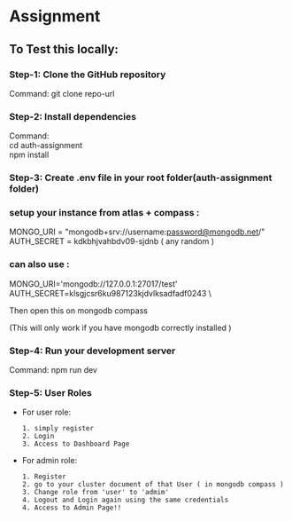 # Assignment

## To Test this locally:

### Step-1: Clone the GitHub repository
   Command: git clone repo-url


### Step-2: Install dependencies

Command: \
cd auth-assignment\
npm install 



### Step-3: Create .env file in your root folder(auth-assignment folder)

### setup your instance from atlas + compass :

MONGO_URI = "mongodb+srv://username:password@mongodb.net/" \
AUTH_SECRET = kdkbhjvahbdv09-sjdnb  ( any random )

### can also use :
MONGO_URI='mongodb://127.0.0.1:27017/test' \
AUTH_SECRET=klsgjcsr6ku987123kjdvlksadfadf0243 \

Then open this on mongodb compass

(This will only work if you have mongodb correctly installed )


### Step-4: Run your development server
Command: npm run dev


### Step-5: User Roles
- For user role:
  ```
  1. simply register
  2. Login
  3. Access to Dashboard Page
  ```
- For admin role:
  ```
  1. Register
  2. go to your cluster document of that User ( in mongodb compass )
  3. Change role from 'user' to 'admim'
  4. Logout and Login again using the same credentials
  4. Access to Admin Page!!
  ```



